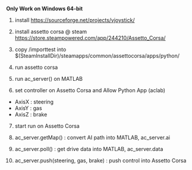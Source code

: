 __Only Work on Windows 64-bit__

1. install https://sourceforge.net/projects/vjoystick/

2. install assetto corsa @ steam https://store.steampowered.com/app/244210/Assetto_Corsa/

3. copy /importtest into $(SteamInstallDir)/steamapps/common/assettocorsa/apps/python/

4. run assetto corsa

5. run ac_server() on MATLAB

6. set controller on Assetto Corsa and Allow Python App (aclab)
- AxisX : steering
- AxisY : gas
- AxisZ : brake

7. start run on Assetto Corsa

8. ac_server.getMap() : convert AI path into MATLAB, ac_server.ai

9. ac_server.poll() : get drive data into MATLAB, ac_server.data

10. ac_server.push(steering, gas, brake) : push control into Assetto Corsa